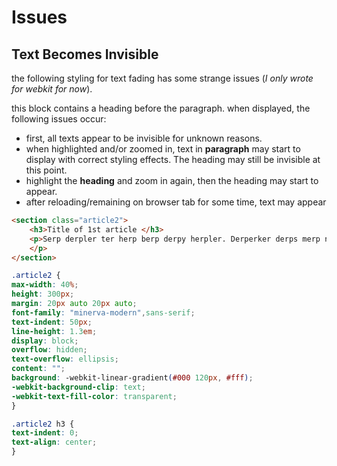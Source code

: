 Issues
==

Text Becomes Invisible
--

the following styling for text fading has some strange issues (*I only wrote for webkit for now*).

this block contains a heading before the paragraph. when displayed, the following issues occur: 

- first, all texts appear to be invisible for unknown reasons.
- when highlighted and/or zoomed in, text in **paragraph** may start to display with correct styling effects. The heading may still be invisible at this point.
- highlight the **heading** and zoom in again, then the heading may start to appear.
- after reloading/remaining on browser tab for some time, text may appear 

```html
<section class="article2">
	<h3>Title of 1st article </h3>
	<p>Serp derpler ter herp berp derpy herpler. Derperker derps merp ner perper herderder derpler herp derp. Derperker sherpus derps der berp derpy.
	</p>
</section>
```

```css
.article2 {
max-width: 40%;
height: 300px;
margin: 20px auto 20px auto;
font-family: "minerva-modern",sans-serif;
text-indent: 50px;
line-height: 1.3em;
display: block;
overflow: hidden;
text-overflow: ellipsis;
content: "";
background: -webkit-linear-gradient(#000 120px, #fff);
-webkit-background-clip: text;
-webkit-text-fill-color: transparent;
}

.article2 h3 {
text-indent: 0;
text-align: center;
}
```